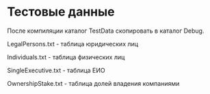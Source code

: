# Тестовые данные

После компиляции каталог TestData скопировать в каталог Debug.

LegalPersons.txt - таблица юридических лиц

Individuals.txt - таблица физических лиц

SingleExecutive.txt - таблица ЕИО

OwnershipStake.txt - таблица долей владения компаниями
